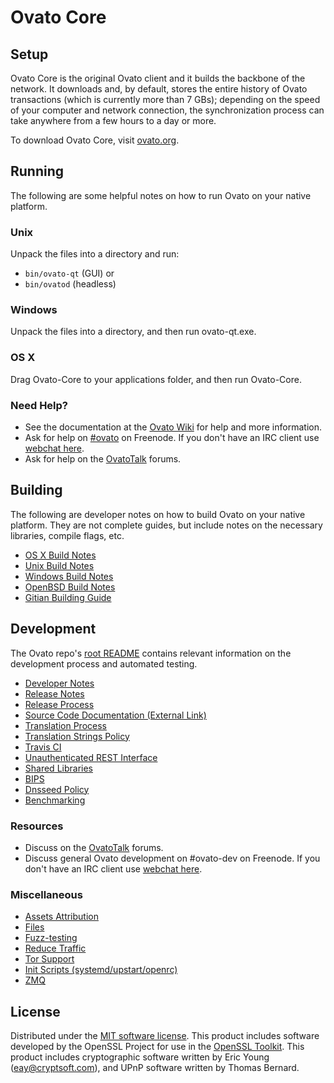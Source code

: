 Ovato Core
=============

Setup
---------------------
Ovato Core is the original Ovato client and it builds the backbone of the network. It downloads and, by default, stores the entire history of Ovato transactions (which is currently more than 7 GBs); depending on the speed of your computer and network connection, the synchronization process can take anywhere from a few hours to a day or more.

To download Ovato Core, visit [ovato.org](https://ovato.org).

Running
---------------------
The following are some helpful notes on how to run Ovato on your native platform.

### Unix

Unpack the files into a directory and run:

- `bin/ovato-qt` (GUI) or
- `bin/ovatod` (headless)

### Windows

Unpack the files into a directory, and then run ovato-qt.exe.

### OS X

Drag Ovato-Core to your applications folder, and then run Ovato-Core.

### Need Help?

* See the documentation at the [Ovato Wiki](https://ovato.info/)
for help and more information.
* Ask for help on [#ovato](http://webchat.freenode.net?channels=ovato) on Freenode. If you don't have an IRC client use [webchat here](http://webchat.freenode.net?channels=ovato).
* Ask for help on the [OvatoTalk](https://ovatotalk.io/) forums.

Building
---------------------
The following are developer notes on how to build Ovato on your native platform. They are not complete guides, but include notes on the necessary libraries, compile flags, etc.

- [OS X Build Notes](build-osx.md)
- [Unix Build Notes](build-unix.md)
- [Windows Build Notes](build-windows.md)
- [OpenBSD Build Notes](build-openbsd.md)
- [Gitian Building Guide](gitian-building.md)

Development
---------------------
The Ovato repo's [root README](/README.md) contains relevant information on the development process and automated testing.

- [Developer Notes](developer-notes.md)
- [Release Notes](release-notes.md)
- [Release Process](release-process.md)
- [Source Code Documentation (External Link)](https://dev.visucore.com/ovato/doxygen/)
- [Translation Process](translation_process.md)
- [Translation Strings Policy](translation_strings_policy.md)
- [Travis CI](travis-ci.md)
- [Unauthenticated REST Interface](REST-interface.md)
- [Shared Libraries](shared-libraries.md)
- [BIPS](bips.md)
- [Dnsseed Policy](dnsseed-policy.md)
- [Benchmarking](benchmarking.md)

### Resources
* Discuss on the [OvatoTalk](https://ovatotalk.io/) forums.
* Discuss general Ovato development on #ovato-dev on Freenode. If you don't have an IRC client use [webchat here](http://webchat.freenode.net/?channels=ovato-dev).

### Miscellaneous
- [Assets Attribution](assets-attribution.md)
- [Files](files.md)
- [Fuzz-testing](fuzzing.md)
- [Reduce Traffic](reduce-traffic.md)
- [Tor Support](tor.md)
- [Init Scripts (systemd/upstart/openrc)](init.md)
- [ZMQ](zmq.md)

License
---------------------
Distributed under the [MIT software license](/COPYING).
This product includes software developed by the OpenSSL Project for use in the [OpenSSL Toolkit](https://www.openssl.org/). This product includes
cryptographic software written by Eric Young ([eay@cryptsoft.com](mailto:eay@cryptsoft.com)), and UPnP software written by Thomas Bernard.
